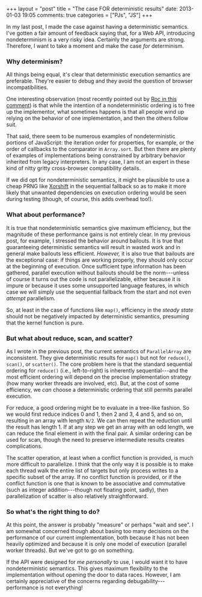 +++
layout = "post"
title = "The case FOR deterministic results"
date: 2013-01-03 19:05
comments: true
categories = ["PJs", "JS"]
+++

In my last post, I made the case against having a deterministic
semantics.  I've gotten a fair amount of feedback saying that, for a
Web API, introducing nondeterminism is a very risky idea.  Certainly
the arguments are strong.  Therefore, I want to take a moment and make
the case *for* determinism.

<!-- more -->

### Why determinism?

All things being equal, it's clear that deterministic execution
semantics are preferable.  They're easier to debug and they avoid the
question of browser incompatibilities.  

One interesting observation (most recently pointed out by
[Roc in this comment][roc]) is that while the intention of a
nondeterministic ordering is to free up the implementor, what
sometimes happens is that all people wind up relying on the behavior
of one implementation, and then the others follow suit.

That said, there seem to be numerous examples of nondeterministic
portions of JavaScript: the iteration order for properties, for
example, or the order of callbacks to the comparator in `Array.sort`.
But then there are plenty of examples of implementations being
constrained by arbitrary behavior inherited from legacy interpreters.
In any case, I am not an expert in these kind of nitty gritty
cross-browser compatibility details.

If we did opt for nondeterministic semantics, it might be plausible to
use a cheap PRNG like [Xorshift][xor] in the sequential fallback so as
to make it more likely that unwanted dependencies on execution
ordering would be seen during testing (though, of course, this adds
overhead too!).

### What about performance?

It is true that nondeterministic semantics give maximum efficiency,
but the magnitude of these performance gains is not entirely clear.
In my previous post, for example, I stressed the behavior around
bailouts.  It is true that guaranteeing deterministic semantics will
result in wasted work and in general make bailouts less efficient.
*However,* it is also true that bailouts are the exceptional case: if
things are working properly, they should only occur at the beginning
of execution.  Once sufficient type information has been gathered,
parallel execution without bailouts should be the norm---unless of
course it turns out the code is not parallelizable, either because it
is impure or because it uses some unsupported language features, in
which case we will simply use the sequential fallback from the start
and not even *attempt* parallelism.

So, at least in the case of functions like `map()`, efficiency in the
*steady state* should not be negatively impacted by deterministic
semantics, presuming that the kernel function is pure.

### But what about reduce, scan, and scatter?

As I wrote in the previous post, the current semantics of
`ParallelArray` are inconsistent.  They give deterministic results for
`map()` but not for `reduce()`, `scan()`, or `scatter()`.  The core
problem here is that the standard sequential ordering for `reduce()`
(i.e., left-to-right) is inherently sequential---and the most
efficient ordering will depend on the precise implementation strategy
(how many worker threads are involved, etc). But, at the cost of some
efficiency, we *can* choose a deterministic ordering that still
permits parallel execution.

For reduce, a good ordering might be to evaluate in a tree-like
fashion.  So we would first reduce indices 0 and 1, then 2 and 3, 4
and 5, and so on, resulting in an array with length `N/2`.  We can
then repeat the reduction until the result has length 1.  If at any
step we get an array with an odd length, we can reduce the final
element in with the final pair.  A similar ordering can be used for
scan, though the need to preserve intermediate results creates
complications.

The scatter operation, at least when a conflict function is provided,
is much more difficult to parallelize.  I think that the only way it
is possible is to make each thread walk the entire list of targets but
only process writes to a specific subset of the array.  If no conflict
function is provided, or if the conflict function is one that is known
to be associative and commutative (such as integer addition---though
not floating point, sadly), then parallelization of scatter is also
relatively straightforward.

### So what's the right thing to do?

At this point, the answer is probably "measure" or perhaps "wait and
see".  I am somewhat concerned though about basing too many decisions
on the performance of our current implementation, both because it has
not been heavily optimized and because it is only one model of
execution (parallel worker threads).  But we've got to go on
something.

If the API were designed for *me personally* to use, I would want it
to have nondeterministic semantics.  This gives maximum flexibility to
the implementation without opening the door to data races.  However, I
am certainly appreciative of the concerns regarding
debugability---performance is not everything!

[roc]: http://smallcultfollowing.com/babysteps/blog/2013/01/02/deterministic-or-not/#comment-753987533
[xor]: http://en.wikipedia.org/wiki/Xorshift
